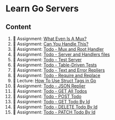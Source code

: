 # Learn Go Servers

## Content

1. 🚀 Assignment: [What Even Is A Mux?](./go-server-what-even-is-a-mux.md)
2. 🚀 Assignment: [Can You Handle This?](./go-server-can-you-handle-this.md)
3. 🚀 Assignment: [Todo - Mux and Root Handler](./go-server-as-todo-mux-and-root-handler.md)
4. 🚀 Assignment: [Todo - Server and Handlers files](./go-server-as-todo-server-and-handlers-files.md)
5. 🚀 Assignment: [Todo - Test Server](./go-server-as-todo-test-server.md)
6. 🚀 Assignment: [Todo - Table-Driven Tests](./go-server-as-todo-table-driven-tests.md)
7. 🚀 Assignment: [Todo - Text and Error Repliers](./go-server-as-todo-text-and-error-repliers.md)
8. 🚀 Assignment: [Todo - Require and Replace](./go-server-as-require-and-replace.md)
9. 📖 Lecture: [How To Use Struct Tags in Go](./go-server-lec-how-to-use-struct-tags-in-go.md)
10. 🚀 Assignment: [Todo - JSON Replier](./go-server-as-todo-json-replier.md)
11. 🚀 Assignment: [Todo - GET All Todos](./go-server-as-todo-get-all-todos.md)
12. 🚀 Assignment: [Todo - POST Todo](./go-server-as-todo-post-todo.md)
13. 🚀 Assignment: [Todo - GET Todo By Id](./go-server-as-todo-get-todo-by-id.md)
14. 🚀 Assignment: [Todo - DELETE Todo By Id](./go-server-as-todo-delete-todo-by-id.md)
15. 🚀 Assignment: [Todo - PATCH Todo By Id](./go-server-as-todo-patch-todo-by-id.md)
